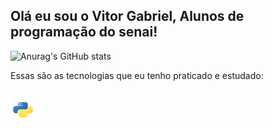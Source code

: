 ## Olá eu sou o Vitor Gabriel, Alunos de programação do senai!

![Anurag's GitHub stats](https://github-readme-stats.vercel.app/api?username=VitorJackovski&show_icons=true&theme=tokyonight)

Essas são as tecnologias que eu tenho praticado e estudado:

<div style="display: inline_block"><br>
  <img align="center" alt="Vitor-Python" height="30" width="40" src="https://raw.githubusercontent.com/devicons/devicon/master/icons/python/python-original.svg">
          
</div>
  
  ##
